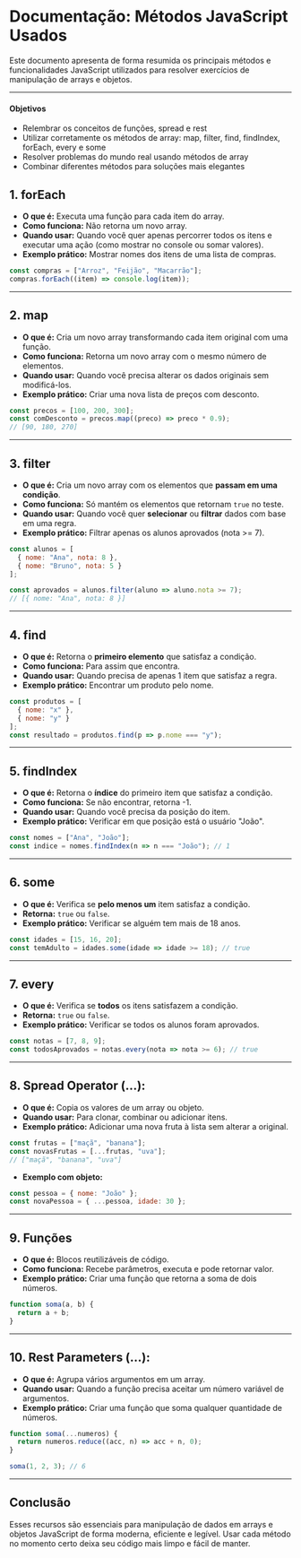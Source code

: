 # Documentação: Métodos JavaScript Usados

Este documento apresenta de forma resumida os principais métodos e funcionalidades JavaScript utilizados para resolver exercícios de manipulação de arrays e objetos.

---

#### Objetivos

- Relembrar os conceitos de funções, spread e rest
- Utilizar corretamente os métodos de array: map, filter, find, findIndex, forEach, every e some
- Resolver problemas do mundo real usando métodos de array
- Combinar diferentes métodos para soluções mais elegantes

## 1. **forEach**

* **O que é:** Executa uma função para cada item do array.
* **Como funciona:** Não retorna um novo array.
* **Quando usar:** Quando você quer apenas percorrer todos os itens e executar uma ação (como mostrar no console ou somar valores).
* **Exemplo prático:** Mostrar nomes dos itens de uma lista de compras.

```js
const compras = ["Arroz", "Feijão", "Macarrão"];
compras.forEach((item) => console.log(item));
```

---

## 2. **map**

* **O que é:** Cria um novo array transformando cada item original com uma função.
* **Como funciona:** Retorna um novo array com o mesmo número de elementos.
* **Quando usar:** Quando você precisa alterar os dados originais sem modificá-los.
* **Exemplo prático:** Criar uma nova lista de preços com desconto.

```js
const precos = [100, 200, 300];
const comDesconto = precos.map((preco) => preco * 0.9);
// [90, 180, 270]
```

---

## 3. **filter**

* **O que é:** Cria um novo array com os elementos que **passam em uma condição**.
* **Como funciona:** Só mantém os elementos que retornam `true` no teste.
* **Quando usar:** Quando você quer **selecionar** ou **filtrar** dados com base em uma regra.
* **Exemplo prático:** Filtrar apenas os alunos aprovados (nota >= 7).

```js
const alunos = [
  { nome: "Ana", nota: 8 },
  { nome: "Bruno", nota: 5 }
];

const aprovados = alunos.filter(aluno => aluno.nota >= 7);
// [{ nome: "Ana", nota: 8 }]
```

---

## 4. **find**

* **O que é:** Retorna o **primeiro elemento** que satisfaz a condição.
* **Como funciona:** Para assim que encontra.
* **Quando usar:** Quando precisa de apenas 1 item que satisfaz a regra.
* **Exemplo prático:** Encontrar um produto pelo nome.

```js
const produtos = [
  { nome: "x" },
  { nome: "y" }
];
const resultado = produtos.find(p => p.nome === "y");
```

---

## 5. **findIndex**

* **O que é:** Retorna o **índice** do primeiro item que satisfaz a condição.
* **Como funciona:** Se não encontrar, retorna -1.
* **Quando usar:** Quando você precisa da posição do item.
* **Exemplo prático:** Verificar em que posição está o usuário "João".

```js
const nomes = ["Ana", "João"];
const indice = nomes.findIndex(n => n === "João"); // 1
```

---

## 6. **some**

* **O que é:** Verifica se **pelo menos um** item satisfaz a condição.
* **Retorna:** `true` ou `false`.
* **Exemplo prático:** Verificar se alguém tem mais de 18 anos.

```js
const idades = [15, 16, 20];
const temAdulto = idades.some(idade => idade >= 18); // true
```

---

## 7. **every**

* **O que é:** Verifica se **todos** os itens satisfazem a condição.
* **Retorna:** `true` ou `false`.
* **Exemplo prático:** Verificar se todos os alunos foram aprovados.

```js
const notas = [7, 8, 9];
const todosAprovados = notas.every(nota => nota >= 6); // true
```

---

## 8. **Spread Operator (...):**

* **O que é:** Copia os valores de um array ou objeto.
* **Quando usar:** Para clonar, combinar ou adicionar itens.
* **Exemplo prático:** Adicionar uma nova fruta à lista sem alterar a original.

```js
const frutas = ["maçã", "banana"];
const novasFrutas = [...frutas, "uva"];
// ["maçã", "banana", "uva"]
```

* **Exemplo com objeto:**

```js
const pessoa = { nome: "João" };
const novaPessoa = { ...pessoa, idade: 30 };
```

---

## 9. **Funções**

* **O que é:** Blocos reutilizáveis de código.
* **Como funciona:** Recebe parâmetros, executa e pode retornar valor.
* **Exemplo prático:** Criar uma função que retorna a soma de dois números.

```js
function soma(a, b) {
  return a + b;
}
```

---

## 10. **Rest Parameters (...):**

* **O que é:** Agrupa vários argumentos em um array.
* **Quando usar:** Quando a função precisa aceitar um número variável de argumentos.
* **Exemplo prático:** Criar uma função que soma qualquer quantidade de números.

```js
function soma(...numeros) {
  return numeros.reduce((acc, n) => acc + n, 0);
}

soma(1, 2, 3); // 6
```

---

## Conclusão

Esses recursos são essenciais para manipulação de dados em arrays e objetos JavaScript de forma moderna, eficiente e legível. Usar cada método no momento certo deixa seu código mais limpo e fácil de manter.
